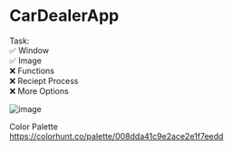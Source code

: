 # CarDealerApp

Task: <br />
✅ Window <br />
✅ Image <br />
❌ Functions <br />
❌ Reciept Process <br />
❌ More Options <br />


![image](https://github.com/ChristianJude23/CarDealerApp/assets/152279955/2fa05f0d-e9ac-452b-8052-0f2a169fdade)


Color Palette <br />
https://colorhunt.co/palette/008dda41c9e2ace2e1f7eedd
